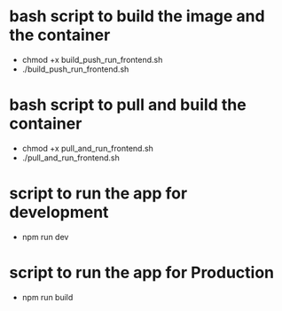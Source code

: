 # bash script to build the image and the container

- chmod +x build_push_run_frontend.sh
- ./build_push_run_frontend.sh

# bash script to pull and build the container

- chmod +x pull_and_run_frontend.sh
- ./pull_and_run_frontend.sh

# script to run the app for development

- npm run dev

# script to run the app for Production

- npm run build
